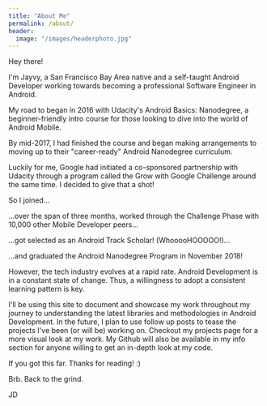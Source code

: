 ```yaml
---
title: "About Me"
permalink: /about/
header:
  image: "/images/headerphoto.jpg"
---
```


Hey there!

I'm Jayvy, a San Francisco Bay Area native and a self-taught Android Developer working towards becoming a professional Software Engineer in Android.

My road to began in 2016 with Udacity's Android Basics: Nanodegree, a beginner-friendly intro course for those looking to dive into the world of Android Mobile. 

By mid-2017, I had finished the course and began making arrangements to moving up to their "career-ready" Android Nanodegree curriculum. 

Luckily for me, Google had initiated a co-sponsored partnership with Udacity through a program called the Grow with Google Challenge around the same time. I decided to give that a shot!

So I joined...

...over the span of three months, worked through the Challenge Phase with 10,000 other Mobile Developer peers...

...got selected as an Android Track Scholar! (WhooooHOOOOO!)...

...and graduated the Android Nanodegree Program in November 2018!

However, the tech industry evolves at a rapid rate. Android Development is in a constant state of change. Thus, a willingness to adopt a consistent learning pattern is key.

I'll be using this site to document and showcase my work throughout my journey to understanding the latest libraries and methodologies in Android Development. In the future, I plan to use follow up posts to tease the projects I've been (or will be) working on. Checkout my projects page for a more visual look at my work. My Github will also be available in my info section for anyone willing to get an in-depth look at my code.

If you got this far. Thanks for reading! :)

Brb. Back to the grind.

JD